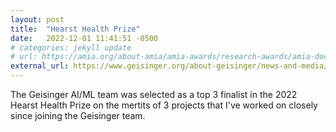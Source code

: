 ```yaml
---
layout: post
title:  "Hearst Health Prize"
date:   2022-12-01 11:41:51 -0500
# categories: jekyll update
# url: https://amia.org/about-amia/amia-awards/research-awards/amia-doctoral-dissertation-award
external_url: https://www.geisinger.org/about-geisinger/news-and-media/news-releases/2022/11/02/12/27/geisinger-one-of-three-finalists-for-hearst-health-prize
---
```


The Geisinger AI/ML team was selected as a top 3 finalist in the 2022 Hearst Health Prize on the mertits of 3 projects that I've worked on closely since joining the Geisinger team. 